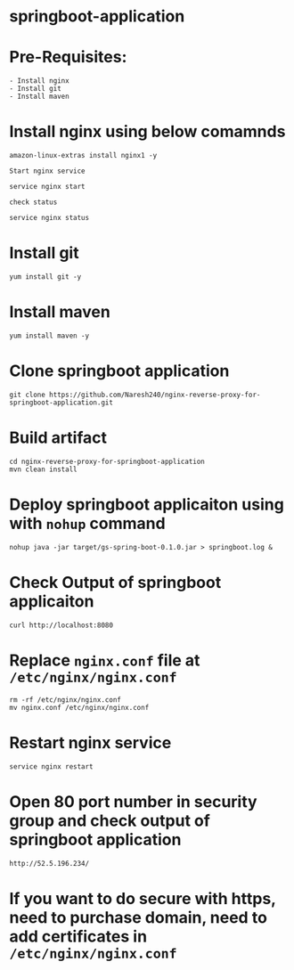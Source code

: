# springboot-application

# Pre-Requisites:
    - Install nginx
    - Install git
    - Install maven
# Install nginx using below comamnds
    amazon-linux-extras install nginx1 -y
  ````Start nginx service````
    
    service nginx start
  ````check status````
    
    service nginx status
# Install git
    yum install git -y
# Install maven
    yum install maven -y
# Clone springboot application
    git clone https://github.com/Naresh240/nginx-reverse-proxy-for-springboot-application.git
# Build artifact
    cd nginx-reverse-proxy-for-springboot-application
    mvn clean install
# Deploy springboot applicaiton using with ````nohup```` command
    nohup java -jar target/gs-spring-boot-0.1.0.jar > springboot.log &
# Check Output of springboot applicaiton
    curl http://localhost:8080
# Replace ````nginx.conf```` file at ````/etc/nginx/nginx.conf````
    rm -rf /etc/nginx/nginx.conf
    mv nginx.conf /etc/nginx/nginx.conf
# Restart nginx service
    service nginx restart
# Open 80 port number in security group and check output of springboot application
    http://52.5.196.234/
    
# If you want to do secure with https, need to purchase domain, need to add certificates in ````/etc/nginx/nginx.conf````

